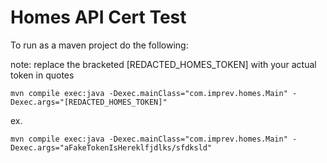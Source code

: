 # Homes API Cert Test

To run as a maven project do the following:

note: replace the bracketed [REDACTED_HOMES_TOKEN] with your actual token in quotes

```mvn compile exec:java -Dexec.mainClass="com.imprev.homes.Main" -Dexec.args="[REDACTED_HOMES_TOKEN]"```
 
ex.

```mvn compile exec:java -Dexec.mainClass="com.imprev.homes.Main" -Dexec.args="aFakeTokenIsHereklfjdlks/sfdksld"```
 

